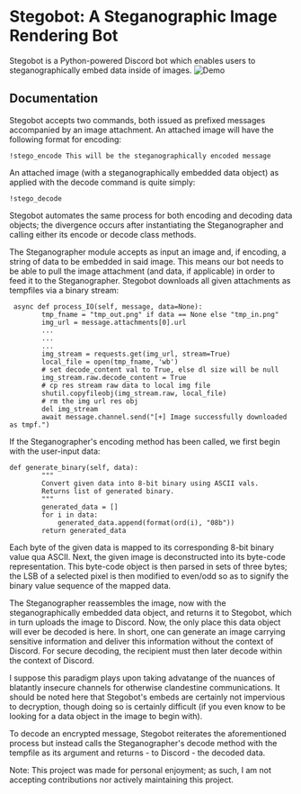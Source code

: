 # Stegobot: A Steganographic Image Rendering Bot
Stegobot is a Python-powered Discord bot which enables users to steganographically embed data inside of images. 
![Demo](https://github.com/MatthewZito/stegobot/blob/master/assets/stegobot_demo.gif)

## Documentation
Stegobot accepts two commands, both issued as prefixed messages accompanied by an image attachment. An attached image will have the following format for encoding:
```
!stego_encode This will be the steganographically encoded message
```
An attached image (with a steganographically embedded data object) as applied with the decode command is quite simply:
```
!stego_decode
```
Stegobot automates the same process for both encoding and decoding data objects; the divergence occurs after instantiating the Steganographer and calling either its encode or decode class methods.

The Steganographer module accepts as input an image and, if encoding, a string of data to be embedded in said image. This means our bot needs to be able to pull the image attachment (and data, if applicable) in order to feed it to the Steganographer. Stegobot downloads all given attachments as tempfiles via a binary stream:

```
 async def process_IO(self, message, data=None):
        tmp_fname = "tmp_out.png" if data == None else "tmp_in.png"
        img_url = message.attachments[0].url
        ...
        ...
        ...
        img_stream = requests.get(img_url, stream=True)
        local_file = open(tmp_fname, 'wb')
        # set decode_content val to True, else dl size will be null
        img_stream.raw.decode_content = True
        # cp res stream raw data to local img file
        shutil.copyfileobj(img_stream.raw, local_file)
        # rm the img url res obj
        del img_stream
        await message.channel.send("[+] Image successfully downloaded as tmpf.")
```

If the Steganographer's encoding method has been called, we first begin with the user-input data:
```
def generate_binary(self, data): 
        """
        Convert given data into 8-bit binary using ASCII vals.
        Returns list of generated binary.
        """
        generated_data = []  
        for i in data: 
            generated_data.append(format(ord(i), "08b")) 
        return generated_data 
```

Each byte of the given data is mapped to its corresponding 8-bit binary value qua ASCII. Next, the given image is deconstructed into its byte-code representation. This byte-code object is then parsed in sets of three bytes; the LSB of a selected pixel is then modified to even/odd so as to signify the binary value sequence of the mapped data.

The Steganographer reassembles the image, now with the steganographically embedded data object, and returns it to Stegobot, which in turn uploads the image to Discord. Now, the only place this data object will ever be decoded is here. In short, one can generate an image carrying sensitive information and deliver this information without the context of Discord. For secure decoding, the recipient must then later decode within the context of Discord. 

I suppose this paradigm plays upon taking advatange of the nuances of blatantly insecure channels for otherwise clandestine communications. It should be noted here that Stegobot's embeds are certainly not impervious to decryption, though doing so is certainly difficult (if you even know to be looking for a data object in the image to begin with).

To decode an encrypted message, Stegobot reiterates the aforementioned process but instead calls the Steganographer's decode method with the tempfile as its argument and returns - to Discord - the decoded data.

Note: This project was made for personal enjoyment; as such, I am not accepting contributions nor actively maintaining this project.
